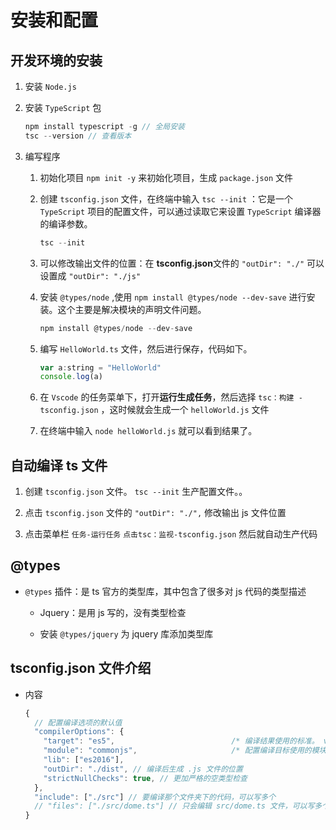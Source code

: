 # 安装和配置

## 开发环境的安装

1.  安装 `Node.js`

2.  安装 `TypeScript` 包

    ```javascript
    npm install typescript -g // 全局安装
    tsc --version // 查看版本
    ```

3.  编写程序

    1.  初始化项目 `npm init -y` 来初始化项目，生成 `package.json` 文件

    2.  创建 `tsconfig.json` 文件，在终端中输入 `tsc --init` ：它是一个`TypeScript` 项目的配置文件，可以通过读取它来设置 `TypeScript` 编译器的编译参数。

        ```javascript
        tsc --init
        ```

    3.  可以修改输出文件的位置：在 **tsconfig.json**文件的 `"outDir": "./"` 可以设置成 `"outDir": "./js"`

    4.  安装 `@types/node` ,使用 `npm install @types/node --dev-save` 进行安装。这个主要是解决模块的声明文件问题。

        ```javascript
        npm install @types/node --dev-save
        ```

    5.  编写 `HelloWorld.ts` 文件，然后进行保存，代码如下。

        ```javascript
        var a:string = "HelloWorld"
        console.log(a)
        ```

    6.  在 `Vscode` 的任务菜单下，打开**运行生成任务**，然后选择 `tsc：构建 -tsconfig.json` ，这时候就会生成一个 `helloWorld.js` 文件

    7.  在终端中输入 `node helloWorld.js` 就可以看到结果了。

## 自动编译 ts 文件

1.  创建 `tsconfig.json` 文件。 `tsc --init` 生产配置文件。。

2.  点击 `tsconfig.json` 文件的 `"outDir": "./",` 修改输出 js 文件位置

3.  点击菜单栏 `任务-运行任务` `点击tsc：监视-tsconfig.json` 然后就自动生产代码

## @types

  - `@types` 插件：是 ts 官方的类型库，其中包含了很多对 js 代码的类型描述

      - Jquery：是用 js 写的，没有类型检查

      - 安装 `@types/jquery` 为 jquery 库添加类型库

## tsconfig.json 文件介绍

  - 内容

    ```javascript
    {
      // 配置编译选项的默认值
      "compilerOptions": {
        "target": "es5",                          /* 编译结果使用的标准。 version: 'ES3' (default), 'ES5', 'ES2015', 'ES2016', 'ES2017', 'ES2018', 'ES2019' or 'ESNEXT'. */
        "module": "commonjs",                     /* 配置编译目标使用的模块化的标准 */
        "lib": ["es2016"],
        "outDir": "./dist", // 编译后生成 .js 文件的位置
        "strictNullChecks": true, // 更加严格的空类型检查
      },
      "include": ["./src"] // 要编译那个文件夹下的代码，可以写多个
      // "files": ["./src/dome.ts"] // 只会编辑 src/dome.ts 文件，可以写多个
    }
    ```
